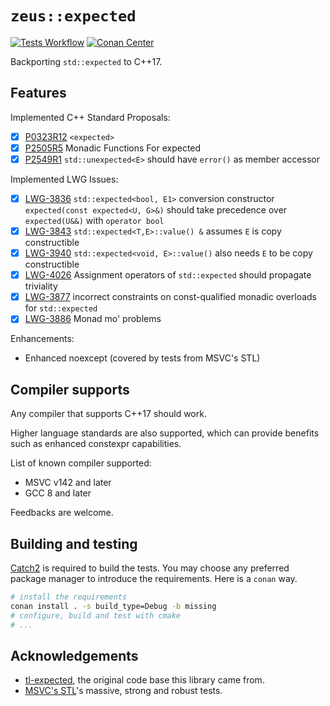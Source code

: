 # `zeus::expected`

[![Tests Workflow](https://github.com/zeus-cpp/expected/actions/workflows/tests.yml/badge.svg?branch=main)](https://github.com/zeus-cpp/expected/actions/workflows/tests.yml?query=branch%3Amain)
[![Conan Center](https://img.shields.io/conan/v/zeus_expected)](https://conan.io/center/recipes/zeus_expected)

Backporting `std::expected` to C++17.

## Features

Implemented C++ Standard Proposals:

- [x] [P0323R12](https://wg21.link/p0323r12) `<expected>`
- [x] [P2505R5](https://wg21.link/p2505r5) Monadic Functions For expected
- [x] [P2549R1](https://wg21.link/p2549r1) `std::unexpected<E>` should have `error()` as member accessor

Implemented LWG Issues:

- [x] [LWG-3836](https://wg21.link/lwg3836) `std::expected<bool, E1>` conversion constructor `expected(const expected<U, G>&)` should take precedence over `expected(U&&)` with `operator bool`
- [x] [LWG-3843](https://wg21.link/lwg3843) `std::expected<T,E>::value() &` assumes `E` is copy constructible
- [x] [LWG-3940](https://wg21.link/lwg3940) `std::expected<void, E>::value()` also needs `E` to be copy constructible
- [x] [LWG-4026](https://wg21.link/lwg4026) Assignment operators of `std::expected` should propagate triviality
- [x] [LWG-3877](https://wg21.link/lwg3877) incorrect constraints on const-qualified monadic overloads for `std::expected`
- [x] [LWG-3886](https://wg21.link/lwg3886) Monad mo' problems

Enhancements:

+ Enhanced noexcept (covered by tests from MSVC's STL)

## Compiler supports

Any compiler that supports C++17 should work.

Higher language standards are also supported, which can provide benefits such as enhanced constexpr capabilities.

List of known compiler supported:

+ MSVC v142 and later
+ GCC 8 and later

Feedbacks are welcome.

## Building and testing

[Catch2](https://github.com/catchorg/Catch2) is required to build the tests.
You may choose any preferred package manager to introduce the requirements. Here is a `conan` way.

```bash
# install the requirements
conan install . -s build_type=Debug -b missing
# configure, build and test with cmake
# ...
```

## Acknowledgements

+ [tl-expected](https://github.com/TartanLlama/expected), the original code base this library came from.
+ [MSVC's STL](https://github.com/microsoft/STL)'s massive, strong and robust tests.
